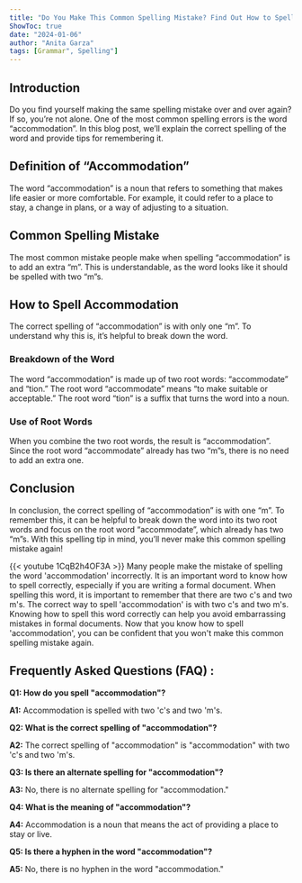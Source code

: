 ```yaml
---
title: "Do You Make This Common Spelling Mistake? Find Out How to Spell 'Accommodation' Now!"
ShowToc: true 
date: "2024-01-06"
author: "Anita Garza" 
tags: [Grammar", Spelling"]
---
```

## Introduction

Do you find yourself making the same spelling mistake over and over again? If so, you’re not alone. One of the most common spelling errors is the word “accommodation”. In this blog post, we’ll explain the correct spelling of the word and provide tips for remembering it.

## Definition of “Accommodation”

The word “accommodation” is a noun that refers to something that makes life easier or more comfortable. For example, it could refer to a place to stay, a change in plans, or a way of adjusting to a situation.

## Common Spelling Mistake

The most common mistake people make when spelling “accommodation” is to add an extra “m”. This is understandable, as the word looks like it should be spelled with two “m”s.

## How to Spell Accommodation

The correct spelling of “accommodation” is with only one “m”. To understand why this is, it’s helpful to break down the word.

### Breakdown of the Word

The word “accommodation” is made up of two root words: “accommodate” and “tion.” The root word “accommodate” means “to make suitable or acceptable.” The root word “tion” is a suffix that turns the word into a noun.

### Use of Root Words

When you combine the two root words, the result is “accommodation”. Since the root word “accommodate” already has two “m”s, there is no need to add an extra one.

## Conclusion

In conclusion, the correct spelling of “accommodation” is with one “m”. To remember this, it can be helpful to break down the word into its two root words and focus on the root word “accommodate”, which already has two “m”s. With this spelling tip in mind, you’ll never make this common spelling mistake again!

{{< youtube 1CqB2h4OF3A >}} 
Many people make the mistake of spelling the word 'accommodation' incorrectly. It is an important word to know how to spell correctly, especially if you are writing a formal document. When spelling this word, it is important to remember that there are two c's and two m's. The correct way to spell 'accommodation' is with two c's and two m's. Knowing how to spell this word correctly can help you avoid embarrassing mistakes in formal documents. Now that you know how to spell 'accommodation', you can be confident that you won't make this common spelling mistake again.

## Frequently Asked Questions (FAQ) :
**Q1: How do you spell "accommodation"?**

**A1:** Accommodation is spelled with two 'c's and two 'm's. 

**Q2: What is the correct spelling of "accommodation"?**

**A2:** The correct spelling of "accommodation" is "accommodation" with two 'c's and two 'm's.

**Q3: Is there an alternate spelling for "accommodation"?**

**A3:** No, there is no alternate spelling for "accommodation."

**Q4: What is the meaning of "accommodation"?**

**A4:** Accommodation is a noun that means the act of providing a place to stay or live. 

**Q5: Is there a hyphen in the word "accommodation"?**

**A5:** No, there is no hyphen in the word "accommodation."





